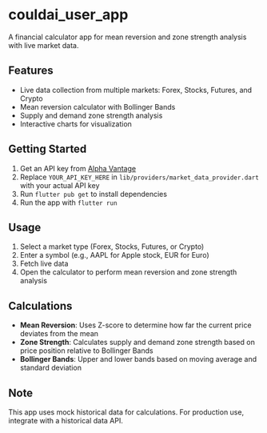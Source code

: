 # couldai_user_app

A financial calculator app for mean reversion and zone strength analysis with live market data.

## Features

- Live data collection from multiple markets: Forex, Stocks, Futures, and Crypto
- Mean reversion calculator with Bollinger Bands
- Supply and demand zone strength analysis
- Interactive charts for visualization

## Getting Started

1. Get an API key from [Alpha Vantage](https://www.alphavantage.co/support/#api-key)
2. Replace `YOUR_API_KEY_HERE` in `lib/providers/market_data_provider.dart` with your actual API key
3. Run `flutter pub get` to install dependencies
4. Run the app with `flutter run`

## Usage

1. Select a market type (Forex, Stocks, Futures, or Crypto)
2. Enter a symbol (e.g., AAPL for Apple stock, EUR for Euro)
3. Fetch live data
4. Open the calculator to perform mean reversion and zone strength analysis

## Calculations

- **Mean Reversion**: Uses Z-score to determine how far the current price deviates from the mean
- **Zone Strength**: Calculates supply and demand zone strength based on price position relative to Bollinger Bands
- **Bollinger Bands**: Upper and lower bands based on moving average and standard deviation

## Note

This app uses mock historical data for calculations. For production use, integrate with a historical data API.
